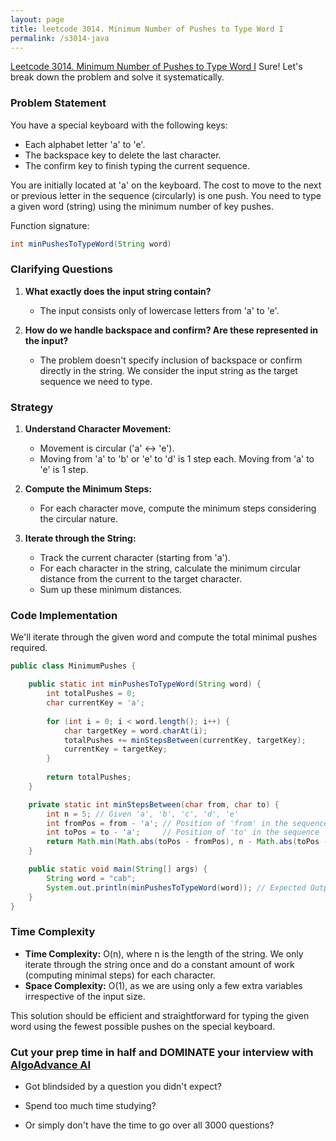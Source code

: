 ```yaml
---
layout: page
title: leetcode 3014. Minimum Number of Pushes to Type Word I
permalink: /s3014-java
---
```

[Leetcode 3014. Minimum Number of Pushes to Type Word I](https://algoadvance.github.io/algoadvance/l3014)
Sure! Let's break down the problem and solve it systematically.

### Problem Statement
You have a special keyboard with the following keys:
- Each alphabet letter 'a' to 'e'.
- The backspace key to delete the last character.
- The confirm key to finish typing the current sequence.

You are initially located at 'a' on the keyboard. The cost to move to the next or previous letter in the sequence (circularly) is one push. You need to type a given word (string) using the minimum number of key pushes.

Function signature:
```java
int minPushesToTypeWord(String word)
```

### Clarifying Questions
1. **What exactly does the input string contain?**
   - The input consists only of lowercase letters from 'a' to 'e'.

2. **How do we handle backspace and confirm? Are these represented in the input?**
   - The problem doesn't specify inclusion of backspace or confirm directly in the string. We consider the input string as the target sequence we need to type.

### Strategy
1. **Understand Character Movement:**
   - Movement is circular ('a' <-> 'e').
   - Moving from 'a' to 'b' or 'e' to 'd' is 1 step each. Moving from 'a' to 'e' is 1 step.
   
2. **Compute the Minimum Steps:**
   - For each character move, compute the minimum steps considering the circular nature.
   
3. **Iterate through the String:**
   - Track the current character (starting from 'a').
   - For each character in the string, calculate the minimum circular distance from the current to the target character.
   - Sum up these minimum distances.

### Code Implementation
We'll iterate through the given word and compute the total minimal pushes required.

```java
public class MinimumPushes {

    public static int minPushesToTypeWord(String word) {
        int totalPushes = 0;
        char currentKey = 'a';
        
        for (int i = 0; i < word.length(); i++) {
            char targetKey = word.charAt(i);
            totalPushes += minStepsBetween(currentKey, targetKey);
            currentKey = targetKey;
        }
        
        return totalPushes;
    }

    private static int minStepsBetween(char from, char to) {
        int n = 5; // Given 'a', 'b', 'c', 'd', 'e'
        int fromPos = from - 'a'; // Position of 'from' in the sequence
        int toPos = to - 'a';     // Position of 'to' in the sequence
        return Math.min(Math.abs(toPos - fromPos), n - Math.abs(toPos - fromPos));
    }

    public static void main(String[] args) {
        String word = "cab";
        System.out.println(minPushesToTypeWord(word)); // Expected Output: 4
    }
}
```

### Time Complexity
- **Time Complexity:** O(n), where n is the length of the string. We only iterate through the string once and do a constant amount of work (computing minimal steps) for each character.
- **Space Complexity:** O(1), as we are using only a few extra variables irrespective of the input size.

This solution should be efficient and straightforward for typing the given word using the fewest possible pushes on the special keyboard.


### Cut your prep time in half and DOMINATE your interview with [AlgoAdvance AI](https://algoAdvance.com)

- Got blindsided by a question you didn't expect?

- Spend too much time studying?

- Or simply don't have the time to go over all 3000 questions?

